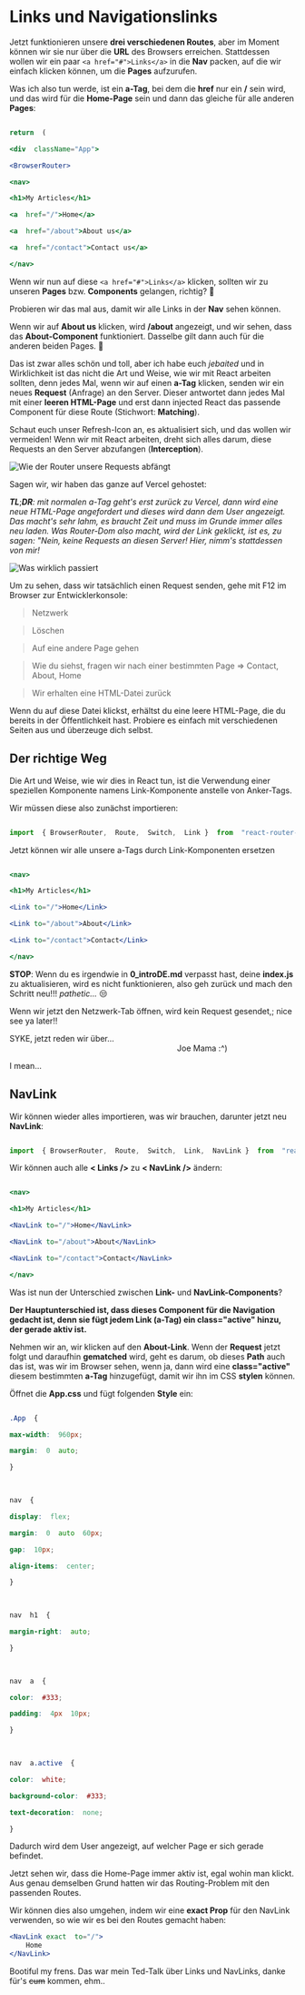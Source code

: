 ﻿#  Links und Navigationslinks

 
Jetzt funktionieren unsere **drei verschiedenen Routes**, aber im Moment können wir sie nur über die **URL** des Browsers erreichen. Stattdessen wollen wir ein paar ```<a href="#">Links</a>``` in die **Nav** packen, auf die wir einfach klicken können, um die **Pages** aufzurufen.

Was ich also tun werde, ist ein **a-Tag**, bei dem die **href** nur ein **/** sein wird, und das wird für die **Home-Page** sein und dann das gleiche für alle anderen **Pages**:


```jsx

return  (

<div  className="App">

<BrowserRouter>

<nav>

<h1>My Articles</h1>

<a  href="/">Home</a>

<a  href="/about">About us</a>

<a  href="/contact">Contact us</a>

</nav>

```


Wenn wir nun auf diese ```<a href="#">Links</a>``` klicken, sollten wir zu unseren **Pages** bzw. **Components** gelangen, richtig? 🤔

Probieren wir das mal aus, damit wir alle Links in der **Nav** sehen können.
  
Wenn wir auf **About us** klicken, wird **/about** angezeigt, und wir sehen, dass das **About-Component** funktioniert. Dasselbe gilt dann auch für die anderen beiden Pages. 🤗

Das ist zwar alles schön und toll, aber ich habe euch *jebaited* und in Wirklichkeit ist das nicht die Art und Weise, wie wir mit React arbeiten sollten, denn jedes Mal, wenn wir auf einen **a-Tag** klicken, senden wir ein neues **Request** (Anfrage) an den Server. Dieser antwortet dann jedes Mal mit einer **leeren HTML-Page** und erst dann injected React das passende Component für diese Route (Stichwort: **Matching**).

Schaut euch unser Refresh-Icon an, es aktualisiert sich, und das wollen wir vermeiden!
Wenn wir mit React arbeiten, dreht sich alles darum, diese Requests an den Server abzufangen (**Interception**).

![Wie der Router unsere Requests abfängt](../images/router.png)

Sagen wir, wir haben das ganze auf Vercel gehostet:

***TL***;***DR**:* *mit normalen a-Tag geht's erst zurück zu Vercel, dann wird eine neue HTML-Page angefordert und dieses wird dann dem User angezeigt. Das macht's sehr lahm, es braucht Zeit und muss im Grunde immer alles neu laden. Was Router-Dom also macht, wird der Link geklickt, ist es, zu sagen: "Nein, keine Requests an diesen Server! Hier, nimm's stattdessen von mir!*

![Was wirklich passiert](../images/tldr.png) 

Um zu sehen, dass wir tatsächlich einen Request senden, gehe mit F12 im Browser zur Entwicklerkonsole:

> Netzwerk

> Löschen

> Auf eine andere Page gehen

> Wie du siehst, fragen wir nach einer bestimmten Page => Contact, About, Home

> Wir erhalten eine HTML-Datei zurück

Wenn du auf diese Datei klickst, erhältst du eine leere HTML-Page, die du bereits in der Öffentlichkeit hast. Probiere es einfach mit verschiedenen Seiten aus und überzeuge dich selbst.


##  Der richtige Weg


Die Art und Weise, wie wir dies in React tun, ist die Verwendung einer speziellen Komponente namens Link-Komponente anstelle von Anker-Tags.

Wir müssen diese also zunächst importieren:

```jsx

import  { BrowserRouter,  Route,  Switch,  Link }  from  "react-router-dom";

```

Jetzt können wir alle unsere a-Tags durch Link-Komponenten ersetzen
```jsx

<nav>

<h1>My Articles</h1>

<Link to="/">Home</Link>

<Link to="/about">About</Link>

<Link to="/contact">Contact</Link>

</nav>

```

**STOP**: Wenn du es irgendwie in **0_introDE.md** verpasst hast, deine **index.js** zu aktualisieren, wird es nicht funktionieren, also geh zurück und mach den Schritt neu!!! *pathetic...* 😒

Wenn wir jetzt den Netzwerk-Tab öffnen, wird kein Request gesendet,; nice see ya later!!

SYKE, jetzt reden wir über... &nbsp;&nbsp;&nbsp;&nbsp;&nbsp;&nbsp;&nbsp;&nbsp;&nbsp;&nbsp;&nbsp;&nbsp;&nbsp;&nbsp;&nbsp;&nbsp;&nbsp;&nbsp;&nbsp;&nbsp;&nbsp;&nbsp;&nbsp;&nbsp;&nbsp;&nbsp;&nbsp;&nbsp;&nbsp;&nbsp;&nbsp;&nbsp;&nbsp;&nbsp;&nbsp;&nbsp;&nbsp;&nbsp;&nbsp;&nbsp;&nbsp;&nbsp;&nbsp;&nbsp;&nbsp;&nbsp;&nbsp;&nbsp;&nbsp;&nbsp;&nbsp;&nbsp;&nbsp;&nbsp;&nbsp;&nbsp;&nbsp;&nbsp;&nbsp;&nbsp;&nbsp;&nbsp;&nbsp;&nbsp;&nbsp;&nbsp;&nbsp;&nbsp;&nbsp;&nbsp;&nbsp;&nbsp;&nbsp;&nbsp;&nbsp;<span>Joe Mama :^)</span>

I mean...


##  NavLink


Wir können wieder alles importieren, was wir brauchen, darunter jetzt neu **NavLink**:


```jsx

import  { BrowserRouter,  Route,  Switch,  Link,  NavLink }  from  "react-router-dom";

```

  
Wir können auch alle **< Links />** zu **< NavLink />** ändern:

  
```jsx

<nav>

<h1>My Articles</h1>

<NavLink to="/">Home</NavLink>

<NavLink to="/about">About</NavLink>

<NavLink to="/contact">Contact</NavLink>

</nav>

```

  
Was ist nun der Unterschied zwischen **Link-** und **NavLink-Components**?

**Der Hauptunterschied ist, dass dieses Component für die Navigation gedacht ist, denn sie fügt jedem Link (a-Tag) ein class="active" hinzu, der gerade aktiv ist.**

Nehmen wir an, wir klicken auf den **About-Link**. Wenn der **Request** jetzt folgt und daraufhin **gematched** wird, geht es darum, ob dieses **Path** auch das ist, was wir im Browser sehen, wenn ja, dann wird eine **class="active"** diesem bestimmten **a-Tag** hinzugefügt, damit wir ihn im CSS **stylen** können.

Öffnet die **App.css** und fügt folgenden **Style** ein:

 
```css

.App  {

max-width:  960px;

margin:  0  auto;

}

  

nav  {

display:  flex;

margin:  0  auto  60px;

gap:  10px;

align-items:  center;

}

  

nav  h1  {

margin-right:  auto;

}

  

nav  a  {

color:  #333;

padding:  4px  10px;

}

  

nav  a.active  {

color:  white;

background-color:  #333;

text-decoration:  none;

}

```

  
Dadurch wird dem User angezeigt, auf welcher Page er sich gerade befindet.

Jetzt sehen wir, dass die Home-Page immer aktiv ist, egal wohin man klickt. Aus genau demselben Grund hatten wir das Routing-Problem mit den passenden Routes.

Wir können dies also umgehen, indem wir eine **exact Prop** für den NavLink verwenden, so wie wir es bei den Routes gemacht haben:


```jsx
<NavLink exact  to="/">
    Home    
</NavLink>
```

  
Bootiful my frens. Das war mein Ted-Talk über Links und NavLinks, danke für's ~~cum~~ kommen, ehm..
